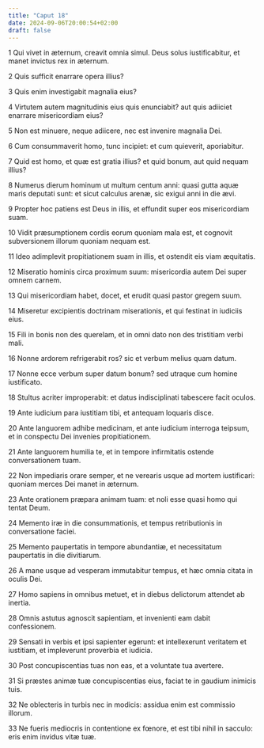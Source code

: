 ```yaml
---
title: "Caput 18"
date: 2024-09-06T20:00:54+02:00
draft: false
---
```



1 Qui vivet in æternum, creavit omnia simul. Deus solus iustificabitur, et manet invictus rex in æternum.

2 Quis sufficit enarrare opera illius?

3 Quis enim investigabit magnalia eius?

4 Virtutem autem magnitudinis eius quis enunciabit? aut quis adiiciet enarrare misericordiam eius?

5 Non est minuere, neque adiicere, nec est invenire magnalia Dei.

6 Cum consummaverit homo, tunc incipiet: et cum quieverit, aporiabitur.

7 Quid est homo, et quæ est gratia illius? et quid bonum, aut quid nequam illius?

8 Numerus dierum hominum ut multum centum anni: quasi gutta aquæ maris deputati sunt: et sicut calculus arenæ, sic exigui anni in die ævi.

9 Propter hoc patiens est Deus in illis, et effundit super eos misericordiam suam.

10 Vidit præsumptionem cordis eorum quoniam mala est, et cognovit subversionem illorum quoniam nequam est.

11 Ideo adimplevit propitiationem suam in illis, et ostendit eis viam æquitatis.

12 Miseratio hominis circa proximum suum: misericordia autem Dei super omnem carnem.

13 Qui misericordiam habet, docet, et erudit quasi pastor gregem suum.

14 Miseretur excipientis doctrinam miserationis, et qui festinat in iudiciis eius.

15 Fili in bonis non des querelam, et in omni dato non des tristitiam verbi mali.

16 Nonne ardorem refrigerabit ros? sic et verbum melius quam datum.

17 Nonne ecce verbum super datum bonum? sed utraque cum homine iustificato.

18 Stultus acriter improperabit: et datus indisciplinati tabescere facit oculos.

19 Ante iudicium para iustitiam tibi, et antequam loquaris disce.

20 Ante languorem adhibe medicinam, et ante iudicium interroga teipsum, et in conspectu Dei invenies propitiationem.

21 Ante languorem humilia te, et in tempore infirmitatis ostende conversationem tuam.

22 Non impediaris orare semper, et ne verearis usque ad mortem iustificari: quoniam merces Dei manet in æternum.

23 Ante orationem præpara animam tuam: et noli esse quasi homo qui tentat Deum.

24 Memento iræ in die consummationis, et tempus retributionis in conversatione faciei.

25 Memento paupertatis in tempore abundantiæ, et necessitatum paupertatis in die divitiarum.

26 A mane usque ad vesperam immutabitur tempus, et hæc omnia citata in oculis Dei.

27 Homo sapiens in omnibus metuet, et in diebus delictorum attendet ab inertia.

28 Omnis astutus agnoscit sapientiam, et invenienti eam dabit confessionem.

29 Sensati in verbis et ipsi sapienter egerunt: et intellexerunt veritatem et iustitiam, et impleverunt proverbia et iudicia.

30 Post concupiscentias tuas non eas, et a voluntate tua avertere.

31 Si præstes animæ tuæ concupiscentias eius, faciat te in gaudium inimicis tuis.

32 Ne oblecteris in turbis nec in modicis: assidua enim est commissio illorum.

33 Ne fueris mediocris in contentione ex fœnore, et est tibi nihil in sacculo: eris enim invidus vitæ tuæ.

